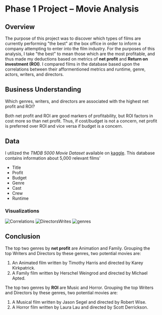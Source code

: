 # Phase 1 Project – Movie Analysis

## Overview
The purpose of this project was to discover which types of films are currently performing "the best" at the box office in order to inform a company attempting to enter into the film industry. For the purposes of this analysis, I take "the best" to mean those which are the most profitable, and thus made my deductions based on metrics of **net profit** and **Return on investment (ROI)**. I compared films in the database based upon the correlations between their afformentioned metrics and runtime, genre, actors, writers, and directors.

## Business Understanding
Which genres, writers, and directors are associated with the highest net profit and ROI?

Both net profit and ROI are good markers of profitability, but ROI factors in cost more so than net profit. Thus, if cost/budget is not a concern, net profit is preferred over ROI and vice versa if budget is a concern.

## Data
I utilized the *TMDB 5000 Movie Dataset* available on [kaggle](https://www.kaggle.com/datasets/tmdb/tmdb-movie-metadata).
This database contains information about 5,000 relevant films'
- Title
- Profit
- Budget
- Genre
- Cast
- Crew
- Runtime

### Visualizations
![Correlations](https://user-images.githubusercontent.com/63984796/192377124-5c149d70-80a6-4604-b7f8-7af50d49e5c5.png)
![DirectorsWrites](https://user-images.githubusercontent.com/63984796/192377130-1040fff3-f9a1-445e-8eaf-539cbd83c426.png)
![genres](https://user-images.githubusercontent.com/63984796/192377131-8276313c-caeb-412e-8dbe-0454a6246ca6.png)


## Conclusion
The top two genres by **net profit** are Animation and Family.
Grouping the top Writers and Directors by these genres, two potential movies are:
1. An Animated film written by Timothy Harris and directed by Karey Kirkpatrick.
2. A Family film written by Herschel Weingrod and directed by Michael Apted.

The top two genres by **ROI** are Music and Horror.
Grouping the top Writers and Directors by these genres, two potential movies are:
1. A Musical film written by Jason Segel and directed by Robert Wise.
2. A Horror film written by Laura Lau and directed by Scott Derrickson.
